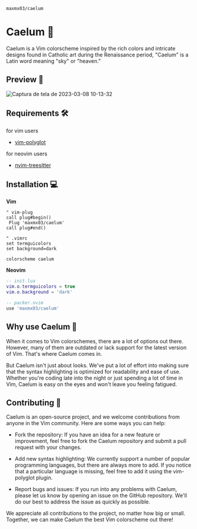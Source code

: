 `maxmx03/caelum`
# Caelum 🎨

Caelum is a Vim colorscheme inspired by the rich colors and intricate designs found in Catholic art during the Renaissance period, "Caelum" is a Latin word meaning "sky" or "heaven."

## Preview 👀

![Captura de tela de 2023-03-08 10-13-32](https://user-images.githubusercontent.com/50273941/223722348-9a8172b7-844e-4cc0-a76f-d695e25b0923.png)


## Requirements 🛠️

for vim users
- [vim-polyglot](https://github.com/sheerun/vim-polyglot)

for neovim users
- [nvim-treesitter](https://github.com/nvim-treesitter/nvim-treesitter)


## Installation 💻

**Vim**
```vim
" vim-plug
call plug#begin()
 Plug 'maxmx03/caelum'
call plug#end()
```

```vim
" .vimrc
set termguicolors
set background=dark

colorscheme caelum
```

**Neovim**
```lua
-- init.lua
vim.o.termguicolors = true
vim.o.background = 'dark'
```

```lua
-- packer.nvim
use 'maxmx03/caelum'
```

## Why use Caelum 🤔

When it comes to Vim colorschemes, there are a lot of options out there. However, many of them are outdated or lack support for the latest version of Vim. 
That's where Caelum comes in.

But Caelum isn't just about looks. We've put a lot of effort into making sure that the syntax highlighting is optimized for readability and ease of use. 
Whether you're coding late into the night or just spending a lot of time in Vim, Caelum is easy on the eyes and won't leave you feeling fatigued.


## Contributing 🤝

Caelum is an open-source project, and we welcome contributions from anyone in the Vim community. Here are some ways you can help:

- Fork the repository: If you have an idea for a new feature or improvement, feel free to fork the Caelum repository and submit a pull request with your changes.

- Add new syntax highlighting: We currently support a number of popular programming languages, but there are always more to add. If you notice that a particular language is missing, feel free to add it using the vim-polyglot plugin.

- Report bugs and issues: If you run into any problems with Caelum, please let us know by opening an issue on the GitHub repository. We'll do our best to address the issue as quickly as possible.

We appreciate all contributions to the project, no matter how big or small. Together, we can make Caelum the best Vim colorscheme out there!
